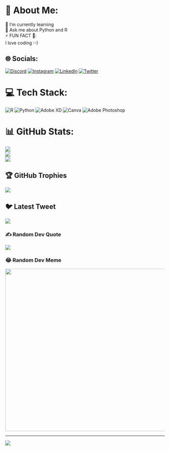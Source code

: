 # 💫 About Me:
🌱 I’m currently learning<br>💬 Ask me about Python and R<br>⚡ FUN FACT 👀:<br>I love coding :-)


## 🌐 Socials:
[![Discord](https://img.shields.io/badge/Discord-%237289DA.svg?logo=discord&logoColor=white)](https://discord.gg/Iman#2884) [![Instagram](https://img.shields.io/badge/Instagram-%23E4405F.svg?logo=Instagram&logoColor=white)](https://instagram.com/i.m.aan) [![LinkedIn](https://img.shields.io/badge/LinkedIn-%230077B5.svg?logo=linkedin&logoColor=white)](https://www.linkedin.com/in/iman-safaee/) [![Twitter](https://img.shields.io/badge/Twitter-%231DA1F2.svg?logo=Twitter&logoColor=white)](https://twitter.com/Iman_Safaee) 

# 💻 Tech Stack:
![R](https://img.shields.io/badge/r-%23276DC3.svg?style=for-the-badge&logo=r&logoColor=white) ![Python](https://img.shields.io/badge/python-3670A0?style=for-the-badge&logo=python&logoColor=ffdd54) ![Adobe XD](https://img.shields.io/badge/Adobe%20XD-470137?style=for-the-badge&logo=Adobe%20XD&logoColor=#FF61F6) ![Canva](https://img.shields.io/badge/Canva-%2300C4CC.svg?style=for-the-badge&logo=Canva&logoColor=white) ![Adobe Photoshop](https://img.shields.io/badge/adobephotoshop-%2331A8FF.svg?style=for-the-badge&logo=adobephotoshop&logoColor=white)
# 📊 GitHub Stats:
![](https://github-readme-stats.vercel.app/api?username=Iman-Sf&theme=dark&hide_border=false&include_all_commits=false&count_private=false)<br/>
![](https://github-readme-streak-stats.herokuapp.com/?user=Iman-Sf&theme=dark&hide_border=false)<br/>
![](https://github-readme-stats.vercel.app/api/top-langs/?username=Iman-Sf&theme=dark&hide_border=false&include_all_commits=false&count_private=false&layout=compact)

## 🏆 GitHub Trophies
![](https://github-profile-trophy.vercel.app/?username=Iman-Sf&theme=darkhub&no-frame=false&no-bg=false&margin-w=4)

## 🐦 Latest Tweet
[![](https://gtce.itsvg.in/api?username=Iman_Safaee)](https://github.com/VishwaGauravIn/github-twitter-card-embed)

### ✍️ Random Dev Quote
![](https://quotes-github-readme.vercel.app/api?type=horizontal&theme=dark)

### 😂 Random Dev Meme
<img src="https://rm.up.railway.app/" width="512px"/>

---
[![](https://visitcount.itsvg.in/api?id=Iman-Sf&icon=5&color=0)](https://visitcount.itsvg.in)
